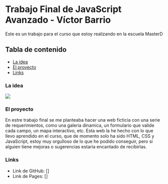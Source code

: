 # Trabajo Final de JavaScript Avanzado - Víctor Barrio
Este es un trabajo para el curso que estoy realizando en la escuela MasterD

## Tabla de contenido

- [La idea](#idea)
- [El proyecto](#proyecto)
- [Links](#links)

### La idea
![](./assets/images/diseño/Figma_TrabajoFinalJS.png)

### El proyecto
En estre trabajo final se me planteaba hacer una web ficticia con una serie de requerimientos, como una galeria dinamica, un formulario que valide cada campo, un mapa interactivo, etc.
Esta web la he hecho con lo que llevo aprendido en el curso, que de momento solo ha sido HTML, CSS y JavaScript, estoy muy orgulloso de lo que he podido conseguir, pero si alguien tiene mejoras o sugerencias estaria encantado de recibirlas.

### Links
- Link de GitHub: []
- Link de Pages: []